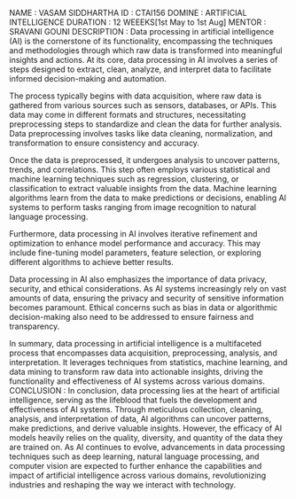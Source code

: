 NAME : VASAM SIDDHARTHA
ID : CTAI156
DOMINE : ARTIFICIAL INTELLIGENCE
DURATION : 12 WEEEKS[1st May to 1st Aug]
MENTOR : SRAVANI GOUNI
DESCRIPTION : 
Data processing in artificial intelligence (AI) is the cornerstone of its functionality, encompassing the techniques and methodologies through which raw data is transformed into meaningful insights and actions. At its core, data processing in AI involves a series of steps designed to extract, clean, analyze, and interpret data to facilitate informed decision-making and automation.

The process typically begins with data acquisition, where raw data is gathered from various sources such as sensors, databases, or APIs. This data may come in different formats and structures, necessitating preprocessing steps to standardize and clean the data for further analysis. Data preprocessing involves tasks like data cleaning, normalization, and transformation to ensure consistency and accuracy.

Once the data is preprocessed, it undergoes analysis to uncover patterns, trends, and correlations. This step often employs various statistical and machine learning techniques such as regression, clustering, or classification to extract valuable insights from the data. Machine learning algorithms learn from the data to make predictions or decisions, enabling AI systems to perform tasks ranging from image recognition to natural language processing.

Furthermore, data processing in AI involves iterative refinement and optimization to enhance model performance and accuracy. This may include fine-tuning model parameters, feature selection, or exploring different algorithms to achieve better results.

Data processing in AI also emphasizes the importance of data privacy, security, and ethical considerations. As AI systems increasingly rely on vast amounts of data, ensuring the privacy and security of sensitive information becomes paramount. Ethical concerns such as bias in data or algorithmic decision-making also need to be addressed to ensure fairness and transparency.

In summary, data processing in artificial intelligence is a multifaceted process that encompasses data acquisition, preprocessing, analysis, and interpretation. It leverages techniques from statistics, machine learning, and data mining to transform raw data into actionable insights, driving the functionality and effectiveness of AI systems across various domains.
CONCLUSION : 
In conclusion, data processing lies at the heart of artificial intelligence, serving as the lifeblood that fuels the development and effectiveness of AI systems. Through meticulous collection, cleaning, analysis, and interpretation of data, AI algorithms can uncover patterns, make predictions, and derive valuable insights. However, the efficacy of AI models heavily relies on the quality, diversity, and quantity of the data they are trained on. As AI continues to evolve, advancements in data processing techniques such as deep learning, natural language processing, and computer vision are expected to further enhance the capabilities and impact of artificial intelligence across various domains, revolutionizing industries and reshaping the way we interact with technology.






